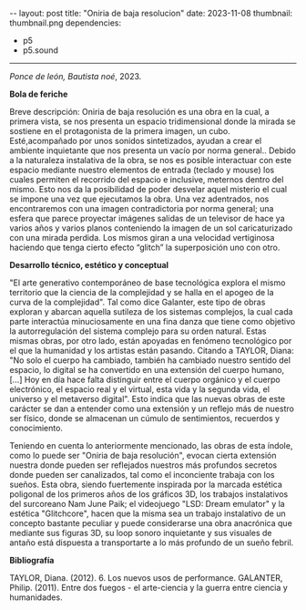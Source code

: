 --
layout: post
title: "Oniria de baja resolucion"
date: 2023-11-08
thumbnail: thumbnail.png
dependencies:
  - p5
  - p5.sound
---

<div id="div-sketch">
  <script type="text/javascript" src="sketch.js"></script>
</div>

_Ponce de león, Bautista noé_, 2023.

**Bola de feriche**

Breve descripción:  Oniria de baja resolución es una obra en la cual, a primera vista, se nos presenta un espacio tridimensional donde la mirada se sostiene en el protagonista de la primera imagen, un cubo. Esté,acompañado por unos sonidos sintetizados, ayudan a crear el ambiente inquietante que nos presenta un vacío por norma general..  Debido a la naturaleza instalativa de la obra, se nos es posible interactuar con este espacio mediante nuestro elementos de entrada (teclado y mouse) los cuales permiten el recorrido del espacio e inclusive, meternos dentro del mismo.
Esto nos da la posibilidad de poder desvelar aquel misterio el cual se impone una vez que ejecutamos la obra. Una vez adentrados, nos encontraremos con una imagen contradictoria por norma general; una esfera que parece proyectar imágenes salidas de un televisor de hace ya varios años y varios planos conteniendo la imagen de un sol caricaturizado con una mirada perdida. Los mismos giran a una velocidad vertiginosa haciendo que tenga cierto efecto “glitch” la superposición uno con otro.

**Desarrollo técnico, estético y conceptual**

"El arte generativo contemporáneo de base tecnológica explora el mismo territorio que la ciencia de la complejidad y se halla en el apogeo de la curva de la complejidad". Tal como dice Galanter, este tipo de obras exploran y abarcan aquella sutileza de los sistemas complejos, la cual cada parte interactúa minuciosamente en una fina danza que tiene como objetivo la autorregulación del sistema complejo para su orden natural. Estas mismas obras, por otro lado, están apoyadas en fenómeno tecnológico por el que la humanidad y los artistas están pasando. Citando a TAYLOR, Diana: "No solo el cuerpo ha cambiado, también ha cambiado nuestro sentido del espacio, lo digital se ha convertido en una extensión del cuerpo humano, […] Hoy en día hace falta distinguir entre el cuerpo orgánico y el cuerpo electrónico, el espacio real y el virtual, esta vida y la segunda vida, el universo y el metaverso digital". Esto indica que las nuevas obras de este carácter se dan a entender como una extensión y un reflejo más de nuestro ser físico, donde se almacenan un cúmulo de sentimientos, recuerdos y conocimiento.

Teniendo en cuenta lo anteriormente mencionado, las obras de esta índole, como lo puede ser "Oniria de baja resolución", evocan cierta extensión nuestra donde pueden ser reflejados nuestros más profundos secretos donde pueden ser  canalizados, tal como el inconciente trabaja con los sueños. Esta obra, siendo fuertemente inspirada por la marcada estética poligonal de los primeros años de los gráficos 3D, los trabajos instalativos del surcoreano Nam June Paik; el videojuego "LSD: Dream emulator" y la estética "Glitchcore", hacen que la misma sea un trabajo instalativo de un concepto bastante peculiar y puede considerarse una obra anacrónica que mediante sus figuras 3D, su loop sonoro inquietante y sus visuales de antaño está dispuesta a transportarte a lo más profundo de un sueño febril.

**Bibliografía**

TAYLOR, Diana. (2012). 6. Los nuevos usos de performance.
GALANTER, Philip. (2011). Entre dos fuegos - el arte-ciencia y la guerra entre ciencia y humanidades.